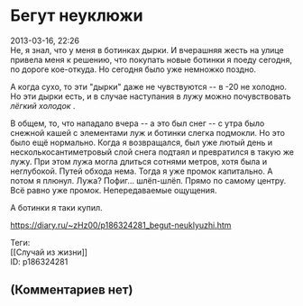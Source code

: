 Бегут неуклюжи
==============

  
2013-03-16, 22:26  
 Не, я знал, что у меня в ботинках дырки. И вчерашняя жесть на улице привела меня к решению, что покупать новые ботинки я поеду сегодня, по дороге кое-откуда. Но сегодня было уже немножко поздно.   
   
 А когда сухо, то эти "дырки" даже не чувствуются -- в -20 не холодно. Но эти дырки есть, и в случае наступания в лужу можно почувствовать  *лёгкий холодок*  .   
   
 В общем, то, что нападало вчера -- а это был снег -- с утра было снежной кашей с элементами луж и ботинки слегка подмокли. Но это было ещё нормально. Когда я возвращался, был уже лютый день и несколькосантиметровый слой снега подтаял и превратился в такую же лужу. При этом лужа могла длиться сотнями метров, хотя была и неглубокой. Путей обхода нема. Тогда я уже промок капитально. А потом я плюнул. Лужа? Пофиг... шлёп-шлёп. Прямо по самому центру. Всё равно уже промок. Непередаваемые ощущения.   
   
 А ботинки я таки купил.   
  
<https://diary.ru/~zHz00/p186324281_begut-neuklyuzhi.htm>  
  
Теги:  
[[Случай из жизни]]  
ID: p186324281  


(Комментариев нет)
------------------